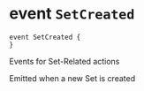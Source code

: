 # event `SetCreated`

```
event SetCreated {
}
```

 Events for Set-Related actions

 Emitted when a new Set is created

